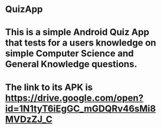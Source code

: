 # QuizApp
# This is a simple Android Quiz App that tests for a users knowledge on simple Computer Science and General Knowledge questions.
# The link to its APK is https://drive.google.com/open?id=1N1tyT6iEgGC_mGDQRv46sMi8MVDzZJ_C
